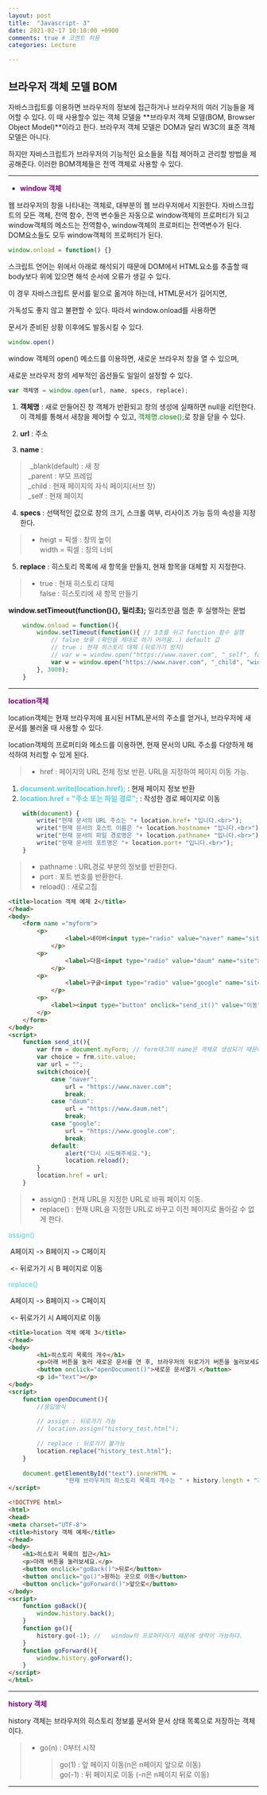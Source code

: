```yaml
---
layout: post
title:  "Javascript- 3"
date: 2021-02-17 10:10:00 +0900
comments: true # 코멘트 허용
categories: Lecture

---
```


## 브라우저 객체 모델 BOM



자바스크립트를 이용하면 브라우저의 정보에 접근하거나 브라우저의 여러 기능들을 제어할 수 있다.
이 때 사용할수 있는 객체 모델을 **브라우저 객체 모델(BOM, Browser Object Model)**이라고 한다.
브라우저 객체 모델은 DOM과 달리 W3C의 표준 객체 모델은 아니다.

하지만 자바스크립트가 브라우저의 기능적인 요소들을 직접 제어하고 관리할 방법을 제공해준다.
이러한 BOM객체들은 전역 객체로 사용할 수 있다.





---


- <span style="color: purple">**window 객체**</span>

웹 브라우저의 창을 나타내는 객체로, 대부분의 웹 브라우저에서 지원한다.
자바스크립트의 모든 객체, 전역 함수, 전역 변수들은 자동으로 window객체의 프로퍼티가 되고 
window객체의 메소드는 전역함수, window객체의 프로퍼티는 전역변수가 된다.
DOM요소들도 모두 window객체의 프로퍼티가 된다.



```javascript
window.onload = function() {}
```

스크립트 언어는 위에서 아래로 해석되기 때문에 DOM에서 HTML요소를 추출할 때 body보다 위에 있으면 해석 순서에 오류가 생길 수 있다.

이 경우 자바스크립트 문서를 밑으로 옮겨야 하는데, HTML문서가 길어지면, 

가독성도 좋지 않고 불편할 수 있다. 따라서 window.onload를 사용하면 

문서가 준비된 상황 이후에도 발동시킬 수 있다.



```javascript
window.open()
```

window 객체의 open() 메소드를 이용하면, 새로운 브라우저 창을 열 수 있으며,

새로운 브라우저 창의 세부적인 옵션들도 일일이 설정할 수 있다.



```javascript
var 객체명 = window.open(url, name, specs, replace);
```

1) **객체명** : 새로 만들어진 창 객체가 반환되고 창의 생성에 실패하면 null을 리턴한다.
					이 객체를 통해서 새창을 제어할 수 있고, <span style="color: green">객체명.close();</span>로 창을 닫을 수 있다.

2) **url** : 주소

3) **name** : 

> ​			_blank(default) : 새 창  
> ​			_parent : 부모 프레임     
> ​			_child : 현재 페이지의 자식 페이지(서브 창)  
> ​			_self : 현재 페이지

  

4) **specs** : 선택적인 값으로 창의 크기, 스크롤 여부, 리사이즈 가능 등의 속성을 지정한다.

>  - heigt = 픽셀 : 창의 높이    
>    width = 픽셀 : 창의 너비   



5) **replace** : 히스토리 목록에 새 항목을 만들지, 현재 항목을 대체할 지 지정한다.

> - true : 현재 히스토리 대체  
>   false : 히스토리에 새 항목 만들기 



**window.setTimeout(function(){}, 밀리초);**
		밀리초만큼 멈춘 후 실행하는 문법

```javascript
	window.onload = function(){
		window.setTimeout(function(){ // 3초를 쉬고 function 함수 실행
			// false 보류 (확인을 제대로 하기 어려움..) default 값 
			// true : 현재 히스토리 대체 (뒤로가기 방지)
			// var w = window.open("https://www.naver.com", "_self", false);
			var w = window.open("https://www.naver.com", "_child", "width=600, height=300",true);
		}, 3000);
	}
```



---

<span style="color: purple">**location객체**</span>

location객체는 현재 브라우저에 표시된 HTML문서의 주소를 얻거나, 브라우저에 새 문서를 불러올 때 사용할 수 있다.

location객체의 프로퍼티와 메소드를 이용하면, 현재 문서의 URL 주소를 다양하게 해석하여 처리할 수 있게 된다.

> - href : 페이지의 URL 전체 정보 반환. URL을 지정하여 페이지 이동 가능.

1. **<span style="color: #4dd0e1">document.write(location.href);</span>** : 현재 페이지 정보 반환
2. **<span style="color: #4dd0e1">location.href = "주소 또는 파일 경로";</span>** : 작성한 경로 페이지로 이동

```javascript
	with(document) {
		write("현재 문서의 URL 주소는 "+ location.href+ "입니다.<br>");
		write("현재 문서의 호스트 이름은 "+ location.hostname+ "입니다.<br>");
		write("현재 문서의 파일 경로명은 "+ location.pathname+ "입니다.<br>");
		write("현재 문서의 포트명은 "+ location.port+ "입니다.<br>");
	}
```

> - pathname : URL경로 부분의 정보를 반환한다.
> - port : 포트 번호를 반환한다.
> - reload() : 새로고침



```html
<title>location 객체 예제 2</title>
</head>
<body>
	<form name ="myform">
		<p>
				<label>네이버<input type="radio" value="naver" name="site"></label>
			</p>
		<p>
				<label>다음<input type="radio" value="daum" name="site"></label>
			</p>
		<p>
				<label>구글<input type="radio" value="google" name="site"></label>
			</p>
		<p>
			<label><input type="button" onclick="send_it()" value="이동"></label>
		</p>
	</form>
</body>
<script>
	function send_it(){
		var frm = document.myForm; // form태그의 name은 객체로 생성되기 때문에 바로 담을 수 있다.
		var choice = frm.site.value;
		var url = "";
		switch(choice){
			case "naver":
				url = "https://www.naver.com";
				break;
			case "daum":
				url = "https://www.daum.net";
				break;
			case "google":
				url = "https://www.google.com";
				break;
			default:
				alert("다시 시도해주세요.");
				location.reload();
		}
		location.href = url;
	}
```





> - assign() : 현재 URL을 지정한 URL로 바꿔 페이지 이동.
> - replace() : 현재 URL을 지정한 URL로 바꾸고 이전 페이지로 돌아갈 수 없게 한다.

<span style="color: #4dd0e1">assign()</span> 

​	A페이지 -> B페이지 -> C페이지

​										<- 뒤로가기 시 B 페이지로 이동

<span style="color: #4dd0e1">replace()</span> 

​	A페이지 -> B페이지 -> C페이지

​									<- 뒤로가기 시 A페이지로 이동 



```html
<title>location 객체 예제 3</title>
</head>
<body>
		<h1>히스토리 목록의 개수</h1>
		<p>아래 버튼을 눌러 새로운 문서를 연 후, 브라우저의 뒤로가기 버튼을 눌러보세요!</p>
		<button onclick="openDocument()">새로운 문서열기 </button>
		<p id="text"></p>
</body>
<script>
	function openDocument(){
		//응답방식
		
		// assign : 뒤로가기 가능
		// location.assign("history_test.html");
		
		// replace : 뒤로가기 불가능
		location.replace("history_test.html");
	}
	
	document.getElementById("text").innerHTML = 
				"현재 브라우저의 히스토리 목록의 개수는 " + history.length + "개 입니다."
</script>
```

```html
<!DOCTYPE html>
<html>
<head>
<meta charset="UTF-8">
<title>history 객체 예제</title>
</head>
<body>
	<h1>히스토리 목록의 접근</h1>
	<p>아래 버튼을 눌러보세요.</p>
	<button onclick="goBack()">뒤로</button>
	<button onclick="go()">원하는 곳으로 이동</button>
	<button onclick="goForward()">앞으로</button>
</body>
<script>
	function goBack(){
		window.history.back();
	}
	function go(){ 
		history.go(-1); //   window의 프로퍼티이기 때문에 생략이 가능하다.
	}
	function goForward(){
		window.history.goForward();
	}
</script>
</html>
```



---

<span style="color: purple">**history 객체**</span>

history 객체는 브라우저의 히스토리 정보를 문서와 문서 상태 목록으로 저장하는 객체이다.

> - go(n) : 0부터 시작     
>
>   > go(1) : 앞 페이지 이동(n은 n페이지 앞으로 이동)  
>   > go(-1) : 뒤 페이지로 이동 (-n은 n페이지 뒤로 이동)  



---

##### 